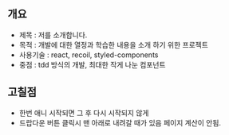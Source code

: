 ## 개요

- 제목 : 저를 소개합니다.
- 목적 : 개발에 대한 열정과 학습한 내용을 소개 하기 위한 프로젝트
- 사용기술 : react, recoil, styled-components
- 중점 : tdd 방식의 개발, 최대한 작게 나눈 컴포넌트

## 고칠점

- 한번 애니 시작되면 그 후 다시 시작되지 않게
- 드랍다운 버튼 클릭시 맨 아래로 내려갈 때가 있음 페이지 계산이 안됨.
